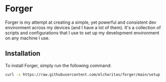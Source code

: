 # Forger

Forger is my attempt at creating a simple, yet powerful and consistent dev environment across my devices (and I have a lot of them). It's a collection of scripts and configurations that I use to set up my development environment on any machine I use.

## Installation

To install Forger, simply run the following command:

```bash
curl -s https://raw.githubusercontent.com/elcharitas/forger/main/setup.sh | bash
```